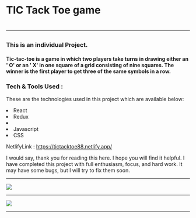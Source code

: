 <h1>TIC Tack Toe game <h1>
<hr>

<h3>This is an individual Project.</h3>

<h4>Tic-tac-toe is a game in which two players take turns in drawing either an ' O' or an ' X' in one square of a grid consisting of nine squares. The winner is the first player to get three of the same symbols in a row.</h4>

<h3> Tech & Tools Used : </h3>

These are the technologies used in this project which are available below:


<li>React</li>

<li>Redux</li>

<li></li>

<li>Javascript</li>

<li>CSS</li>

NetlifyLink : https://tictacktoe88.netlify.app/

I would say, thank you for reading this here. I hope you will find it helpful. I have completed this project with full enthusiasm, focus, and hard work. It may have some bugs, but I will try to fix them soon.


<hr>

<img src="https://user-images.githubusercontent.com/101566134/185583042-7fe58f5e-c4d1-49d9-a34c-1917aa45ff7d.png"/><hr>
<img src="https://user-images.githubusercontent.com/101566134/185583072-1bfcb319-cca0-4df2-8d5a-be0396c6b470.png"/><hr>

